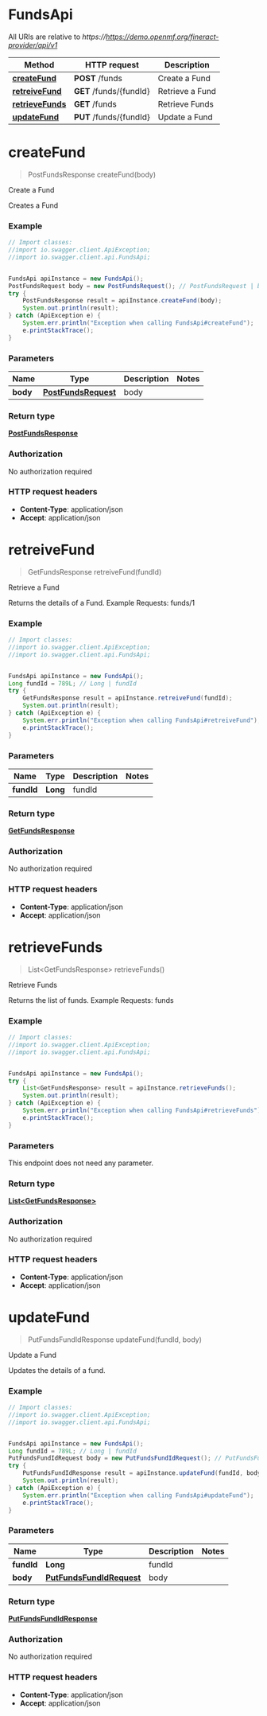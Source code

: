 # FundsApi

All URIs are relative to *https://https://demo.openmf.org/fineract-provider/api/v1*

Method | HTTP request | Description
------------- | ------------- | -------------
[**createFund**](FundsApi.md#createFund) | **POST** /funds | Create a Fund
[**retreiveFund**](FundsApi.md#retreiveFund) | **GET** /funds/{fundId} | Retrieve a Fund
[**retrieveFunds**](FundsApi.md#retrieveFunds) | **GET** /funds | Retrieve Funds
[**updateFund**](FundsApi.md#updateFund) | **PUT** /funds/{fundId} | Update a Fund


<a name="createFund"></a>
# **createFund**
> PostFundsResponse createFund(body)

Create a Fund

Creates a Fund

### Example
```java
// Import classes:
//import io.swagger.client.ApiException;
//import io.swagger.client.api.FundsApi;


FundsApi apiInstance = new FundsApi();
PostFundsRequest body = new PostFundsRequest(); // PostFundsRequest | body
try {
    PostFundsResponse result = apiInstance.createFund(body);
    System.out.println(result);
} catch (ApiException e) {
    System.err.println("Exception when calling FundsApi#createFund");
    e.printStackTrace();
}
```

### Parameters

Name | Type | Description  | Notes
------------- | ------------- | ------------- | -------------
 **body** | [**PostFundsRequest**](PostFundsRequest.md)| body |

### Return type

[**PostFundsResponse**](PostFundsResponse.md)

### Authorization

No authorization required

### HTTP request headers

 - **Content-Type**: application/json
 - **Accept**: application/json

<a name="retreiveFund"></a>
# **retreiveFund**
> GetFundsResponse retreiveFund(fundId)

Retrieve a Fund

Returns the details of a Fund.  Example Requests:  funds/1

### Example
```java
// Import classes:
//import io.swagger.client.ApiException;
//import io.swagger.client.api.FundsApi;


FundsApi apiInstance = new FundsApi();
Long fundId = 789L; // Long | fundId
try {
    GetFundsResponse result = apiInstance.retreiveFund(fundId);
    System.out.println(result);
} catch (ApiException e) {
    System.err.println("Exception when calling FundsApi#retreiveFund");
    e.printStackTrace();
}
```

### Parameters

Name | Type | Description  | Notes
------------- | ------------- | ------------- | -------------
 **fundId** | **Long**| fundId |

### Return type

[**GetFundsResponse**](GetFundsResponse.md)

### Authorization

No authorization required

### HTTP request headers

 - **Content-Type**: application/json
 - **Accept**: application/json

<a name="retrieveFunds"></a>
# **retrieveFunds**
> List&lt;GetFundsResponse&gt; retrieveFunds()

Retrieve Funds

Returns the list of funds.  Example Requests:  funds

### Example
```java
// Import classes:
//import io.swagger.client.ApiException;
//import io.swagger.client.api.FundsApi;


FundsApi apiInstance = new FundsApi();
try {
    List<GetFundsResponse> result = apiInstance.retrieveFunds();
    System.out.println(result);
} catch (ApiException e) {
    System.err.println("Exception when calling FundsApi#retrieveFunds");
    e.printStackTrace();
}
```

### Parameters
This endpoint does not need any parameter.

### Return type

[**List&lt;GetFundsResponse&gt;**](GetFundsResponse.md)

### Authorization

No authorization required

### HTTP request headers

 - **Content-Type**: application/json
 - **Accept**: application/json

<a name="updateFund"></a>
# **updateFund**
> PutFundsFundIdResponse updateFund(fundId, body)

Update a Fund

Updates the details of a fund.

### Example
```java
// Import classes:
//import io.swagger.client.ApiException;
//import io.swagger.client.api.FundsApi;


FundsApi apiInstance = new FundsApi();
Long fundId = 789L; // Long | fundId
PutFundsFundIdRequest body = new PutFundsFundIdRequest(); // PutFundsFundIdRequest | body
try {
    PutFundsFundIdResponse result = apiInstance.updateFund(fundId, body);
    System.out.println(result);
} catch (ApiException e) {
    System.err.println("Exception when calling FundsApi#updateFund");
    e.printStackTrace();
}
```

### Parameters

Name | Type | Description  | Notes
------------- | ------------- | ------------- | -------------
 **fundId** | **Long**| fundId |
 **body** | [**PutFundsFundIdRequest**](PutFundsFundIdRequest.md)| body |

### Return type

[**PutFundsFundIdResponse**](PutFundsFundIdResponse.md)

### Authorization

No authorization required

### HTTP request headers

 - **Content-Type**: application/json
 - **Accept**: application/json

